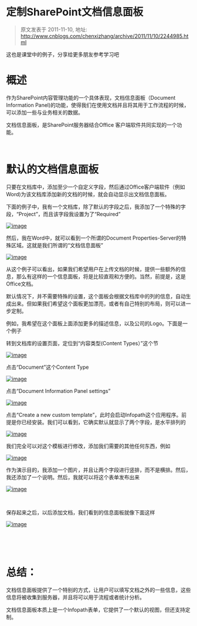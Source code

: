 # 定制SharePoint文档信息面板 
> 原文发表于 2011-11-10, 地址: http://www.cnblogs.com/chenxizhang/archive/2011/11/10/2244985.html 


这也是课堂中的例子，分享给更多朋友参考学习吧

 概述
==

 作为SharePoint内容管理功能的一个具体表现，文档信息面板（Document Information Panel)的功能，使得我们在使用文档并且将其用于工作流程的时候，可以添加一些与业务相关的数据。

 文档信息面板，是SharePoint服务器结合Office 客户端软件共同实现的一个功能。

  

 默认的文档信息面板
=========

 只要在文档库中，添加至少一个自定义字段，然后通过Office客户端软件（例如Word)为该文档库添加新的文档的时候，就会自动显示出文档信息面板。

 下面的例子中，我有一个文档库，除了默认的字段之后，我添加了一个特殊的字段，“Project”，而且该字段我设置为了“Required”

 [![image](http://images.cnblogs.com/cnblogs_com/chenxizhang/201111/201111102145442710.png "image")](http://images.cnblogs.com/cnblogs_com/chenxizhang/201111/201111102145176421.png)

 然后，我在Word中，就可以看到一个所谓的Document Properties-Server的特殊区域。这就是我们所谓的“文档信息面板”

 [![image](http://images.cnblogs.com/cnblogs_com/chenxizhang/201111/201111102145493610.png "image")](http://images.cnblogs.com/cnblogs_com/chenxizhang/201111/201111102145461366.png)

 从这个例子可以看出，如果我们希望用户在上传文档的时候，提供一些额外的信息，那么有这样的一个信息面板，将是比较直观和方便的。当然，前提是，这是Office文档。

 默认情况下，并不需要特殊的设置，这个面板会根据文档库中的列的信息，自动生成出来。但如果我们希望这个面板更加漂亮，或者有自己特别的布局，则可以进一步定制。

 例如，我希望在这个面板上面添加更多的描述信息，以及公司的Logo。下面是一个例子

 转到文档库的设置页面，定位到“内容类型(Content Types）”这个节

 [![image](http://images.cnblogs.com/cnblogs_com/chenxizhang/201111/201111102146045547.png "image")](http://images.cnblogs.com/cnblogs_com/chenxizhang/201111/201111102145542525.png)

 点击“Document”这个Content Type

 [![image](http://images.cnblogs.com/cnblogs_com/chenxizhang/201111/20111110214612610.png "image")](http://images.cnblogs.com/cnblogs_com/chenxizhang/201111/201111102146073680.png)

 点击“Document Information Panel settings”

 [![image](http://images.cnblogs.com/cnblogs_com/chenxizhang/201111/20111110214624468.png "image")](http://images.cnblogs.com/cnblogs_com/chenxizhang/201111/201111102146181062.png)

 点击“Create a new custom template”，此时会启动Infopath这个应用程序。前提是你已经安装。我们可以看到，它确实默认就显示了两个字段，是水平排列的

 [![image](http://images.cnblogs.com/cnblogs_com/chenxizhang/201111/201111102146477086.png "image")](http://images.cnblogs.com/cnblogs_com/chenxizhang/201111/201111102146418586.png)

 我们完全可以对这个模板进行修改，添加我们需要的其他任何东西，例如

 [![image](http://images.cnblogs.com/cnblogs_com/chenxizhang/201111/2011111021470723.png "image")](http://images.cnblogs.com/cnblogs_com/chenxizhang/201111/201111102146552673.png)

 作为演示目的，我添加一个图片，并且让两个字段进行竖排，而不是横排。然后，我还添加了一个说明。然后，我就可以将这个表单发布出来

 [![image](http://images.cnblogs.com/cnblogs_com/chenxizhang/201111/201111102147128938.png "image")](http://images.cnblogs.com/cnblogs_com/chenxizhang/201111/201111102147103106.png)

  

 保存起来之后，以后添加文档，我们看到的信息面板就像下面这样

 [![image](http://images.cnblogs.com/cnblogs_com/chenxizhang/201111/201111102147221785.png "image")](http://images.cnblogs.com/cnblogs_com/chenxizhang/201111/201111102147193162.png)

  

  

 总结：
===

 文档信息面板提供了一个特别的方式，让用户可以填写文档之外的一些信息，这些信息将被收集到服务器，并且将可以用于流程或者统计分析。

 文档信息面板本质上是一个Infopath表单，它提供了一个默认的视图，但还支持定制。

